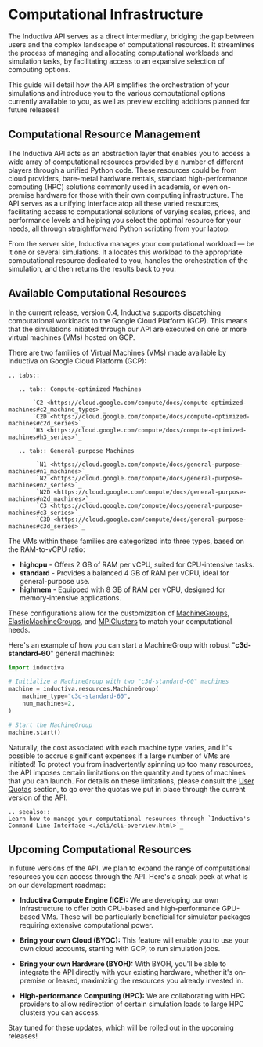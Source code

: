 # Computational Infrastructure

The Inductiva API serves as a direct intermediary, bridging the gap between users 
and the complex landscape of computational resources. It streamlines the process 
of managing and allocating computational workloads and simulation tasks, by facilitating 
access to an expansive selection of computing options. 

This guide will detail how the API simplifies the orchestration of your simulations 
and introduce you to the various computational options currently available to you, 
as well as preview exciting additions planned for future releases!

## Computational Resource Management

The Inductiva API acts as an abstraction layer that enables you to access a wide 
array of computational resources provided by a number of different players through 
a unified Python code. These resources could be from cloud providers, bare-metal hardware rentals, standard high-performance computing (HPC) solutions commonly used in academia, or even on-premise hardware for those with their own computing infrastructure. The API serves as a unifying interface atop all these varied resources, facilitating access to computational solutions of varying scales, prices, and performance levels and helping you select the 
optimal resource for your needs, all through straightforward Python scripting from your laptop.

From the server side, Inductiva manages your computational workload — be it one 
or several simulations. It allocates this workload to the appropriate computational 
resource dedicated to you, handles the orchestration of the simulation, and then 
returns the results back to you.

## Available Computational Resources

In the current release, version 0.4, Inductiva supports dispatching computational 
workloads to the Google Cloud Platform (GCP). This means that the simulations 
initiated through our API are executed on one or more virtual machines (VMs) hosted on GCP. 

There are two families of Virtual Machines (VMs) made available by Inductiva on 
Google Cloud Platform (GCP):

````{eval-rst}
.. tabs::

   .. tab:: Compute-optimized Machines

       `C2 <https://cloud.google.com/compute/docs/compute-optimized-machines#c2_machine_types>`_
       `C2D <https://cloud.google.com/compute/docs/compute-optimized-machines#c2d_series>`_
       `H3 <https://cloud.google.com/compute/docs/compute-optimized-machines#h3_series>`_

   .. tab:: General-purpose Machines

        `N1 <https://cloud.google.com/compute/docs/general-purpose-machines#n1_machines>`_
        `N2 <https://cloud.google.com/compute/docs/general-purpose-machines#n2_series>`_
        `N2D <https://cloud.google.com/compute/docs/general-purpose-machines#n2d_machines>`_
        `C3 <https://cloud.google.com/compute/docs/general-purpose-machines#c3_series>`_ 
        `C3D <https://cloud.google.com/compute/docs/general-purpose-machines#c3d_series>`_

````

The VMs within these families are categorized into three types, based on the RAM-to-vCPU ratio:

- **highcpu** -  Offers 2 GB of RAM per vCPU, suited for CPU-intensive tasks.
- **standard** -  Provides a balanced 4 GB of RAM per vCPU, ideal for general-purpose use.
- **highmem** - Equipped with 8 GB of RAM per vCPU, designed for memory-intensive applications.

These configurations allow for the customization of [MachineGroups](), [ElasticMachineGroups](), and [MPIClusters]() to match your computational needs.

Here's an example of how you can start a MachineGroup with robust "**c3d-standard-60**" 
general machines:

```python
import inductiva

# Initialize a MachineGroup with two "c3d-standard-60" machines
machine = inductiva.resources.MachineGroup(
    machine_type="c3d-standard-60",
    num_machines=2,
)

# Start the MachineGroup
machine.start()
```
Naturally, the cost associated with each machine type varies, and it's possible 
to accrue significant expenses if a large number of VMs are initiated! To protect
you from inadvertently spinning up too many resources, the API imposes certain 
limitations on the quantity and types of machines that you can launch. For details 
on these limitations, please consult the [User Quotas](../api_reference/user_quotas.md) section, to go over the quotas we put in place through the current version of the API.

````{eval-rst}
.. seealso::
Learn how to manage your computational resources through `Inductiva's Command Line Interface <./cli/cli-overview.html>`_
````  

## Upcoming Computational Resources

In future versions of the API, we plan to expand the range of computational resources 
you can access through the API. Here's a sneak peek at what is on our development roadmap:

- **Inductiva Compute Engine (ICE):** We are developing our own infrastructure to 
offer both CPU-based and high-performance GPU-based VMs. These will be particularly beneficial for simulator packages requiring extensive computational power.

- **Bring your own Cloud (BYOC):** This feature will enable you to use your own cloud accounts, starting with GCP, to run simulation jobs.

- **Bring your own Hardware (BYOH):** With BYOH, you'll be able to integrate the 
API directly with your existing hardware, whether it's on-premise or leased, 
maximizing the resources you already invested in.

- **High-performance Computing (HPC):** We are collaborating with HPC providers 
to allow redirection of certain simulation loads to large HPC clusters you can
access.

Stay tuned for these updates, which will be rolled out in the upcoming releases!

